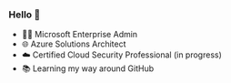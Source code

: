 ### Hello 👋

- 👨‍💻 Microsoft Enterprise Admin
- 🌐 Azure Solutions Architect
- ☁️ Certified Cloud Security Professional (in progress)
- 📚 Learning my way around GitHub
